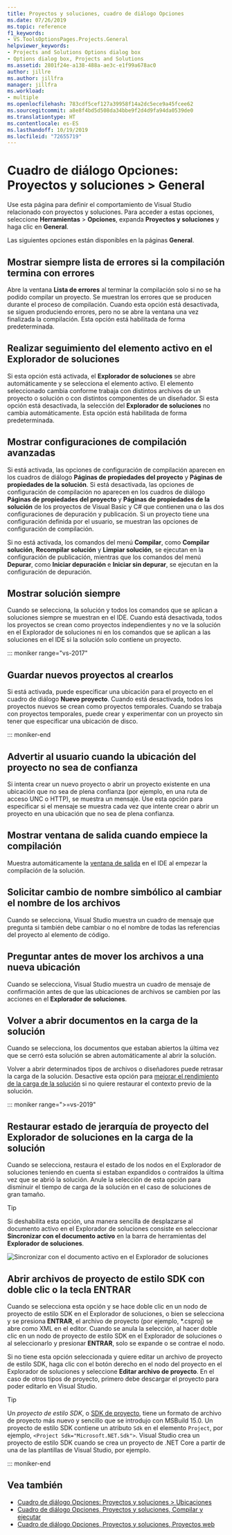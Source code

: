 ```yaml
---
title: Proyectos y soluciones, cuadro de diálogo Opciones
ms.date: 07/26/2019
ms.topic: reference
f1_keywords:
- VS.ToolsOptionsPages.Projects.General
helpviewer_keywords:
- Projects and Solutions Options dialog box
- Options dialog box, Projects and Solutions
ms.assetid: 2801f24e-a138-488a-ae3c-e1f99a678ac0
author: jillre
ms.author: jillfra
manager: jillfra
ms.workload:
- multiple
ms.openlocfilehash: 783cdf5cef127a39958f14a2dc5ece9a45fcee62
ms.sourcegitcommit: a8e8f4bd5d508da34bbe9f2d4d9fa94da0539de0
ms.translationtype: HT
ms.contentlocale: es-ES
ms.lasthandoff: 10/19/2019
ms.locfileid: "72655719"
---
```

# <a name="options-dialog-box-projects-and-solutions--general"></a>Cuadro de diálogo Opciones: Proyectos y soluciones \> General

Use esta página para definir el comportamiento de Visual Studio relacionado con proyectos y soluciones. Para acceder a estas opciones, seleccione **Herramientas** > **Opciones**, expanda **Proyectos y soluciones** y haga clic en **General**.

Las siguientes opciones están disponibles en la páginas **General**.

## <a name="always-show-error-list-if-build-finishes-with-errors"></a>Mostrar siempre lista de errores si la compilación termina con errores

Abre la ventana **Lista de errores** al terminar la compilación solo si no se ha podido compilar un proyecto. Se muestran los errores que se producen durante el proceso de compilación. Cuando esta opción está desactivada, se siguen produciendo errores, pero no se abre la ventana una vez finalizada la compilación. Esta opción está habilitada de forma predeterminada.

## <a name="track-active-item-in-solution-explorer"></a>Realizar seguimiento del elemento activo en el Explorador de soluciones

Si esta opción está activada, el **Explorador de soluciones** se abre automáticamente y se selecciona el elemento activo. El elemento seleccionado cambia conforme trabaja con distintos archivos de un proyecto o solución o con distintos componentes de un diseñador. Si esta opción está desactivada, la selección del **Explorador de soluciones** no cambia automáticamente. Esta opción está habilitada de forma predeterminada.

## <a name="show-advanced-build-configurations"></a>Mostrar configuraciones de compilación avanzadas

Si está activada, las opciones de configuración de compilación aparecen en los cuadros de diálogo **Páginas de propiedades del proyecto** y **Páginas de propiedades de la solución**. Si está desactivada, las opciones de configuración de compilación no aparecen en los cuadros de diálogo **Páginas de propiedades del proyecto** y **Páginas de propiedades de la solución** de los proyectos de Visual Basic y C# que contienen una o las dos configuraciones de depuración y publicación. Si un proyecto tiene una configuración definida por el usuario, se muestran las opciones de configuración de compilación.

Si no está activada, los comandos del menú **Compilar**, como **Compilar solución**, **Recompilar solución** y **Limpiar solución**, se ejecutan en la configuración de publicación, mientras que los comandos del menú **Depurar**, como **Iniciar depuración** e **Iniciar sin depurar**, se ejecutan en la configuración de depuración.

## <a name="always-show-solution"></a>Mostrar solución siempre

Cuando se selecciona, la solución y todos los comandos que se aplican a soluciones siempre se muestran en el IDE. Cuando está desactivada, todos los proyectos se crean como proyectos independientes y no ve la solución en el Explorador de soluciones ni en los comandos que se aplican a las soluciones en el IDE si la solución solo contiene un proyecto.

::: moniker range="vs-2017"

## <a name="save-new-projects-when-created"></a>Guardar nuevos proyectos al crearlos

Si está activada, puede especificar una ubicación para el proyecto en el cuadro de diálogo **Nuevo proyecto**. Cuando está desactivada, todos los proyectos nuevos se crean como proyectos temporales. Cuando se trabaja con proyectos temporales, puede crear y experimentar con un proyecto sin tener que especificar una ubicación de disco.

::: moniker-end

## <a name="warn-user-when-the-project-location-is-not-trusted"></a>Advertir al usuario cuando la ubicación del proyecto no sea de confianza

Si intenta crear un nuevo proyecto o abrir un proyecto existente en una ubicación que no sea de plena confianza (por ejemplo, en una ruta de acceso UNC o HTTP), se muestra un mensaje. Use esta opción para especificar si el mensaje se muestra cada vez que intente crear o abrir un proyecto en una ubicación que no sea de plena confianza.

## <a name="show-output-window-when-build-starts"></a>Mostrar ventana de salida cuando empiece la compilación

Muestra automáticamente la [ventana de salida](../../ide/reference/output-window.md) en el IDE al empezar la compilación de la solución.

## <a name="prompt-for-symbolic-renaming-when-renaming-files"></a>Solicitar cambio de nombre simbólico al cambiar el nombre de los archivos

Cuando se selecciona, Visual Studio muestra un cuadro de mensaje que pregunta si también debe cambiar o no el nombre de todas las referencias del proyecto al elemento de código.

## <a name="prompt-before-moving-files-to-a-new-location"></a>Preguntar antes de mover los archivos a una nueva ubicación

Cuando se selecciona, Visual Studio muestra un cuadro de mensaje de confirmación antes de que las ubicaciones de archivos se cambien por las acciones en el **Explorador de soluciones**.

## <a name="reopen-documents-on-solution-load"></a>Volver a abrir documentos en la carga de la solución

Cuando se selecciona, los documentos que estaban abiertos la última vez que se cerró esta solución se abren automáticamente al abrir la solución.

Volver a abrir determinados tipos de archivos o diseñadores puede retrasar la carga de la solución. Desactive esta opción para [mejorar el rendimiento de la carga de la solución](../../ide/visual-studio-performance-tips-and-tricks.md#disable-automatic-file-restore) si no quiere restaurar el contexto previo de la solución.

::: moniker range=">=vs-2019"

## <a name="restore-solution-explorer-project-hierarchy-state-on-solution-load"></a>Restaurar estado de jerarquía de proyecto del Explorador de soluciones en la carga de la solución

Cuando se selecciona, restaura el estado de los nodos en el Explorador de soluciones teniendo en cuenta si estaban expandidos o contraídos la última vez que se abrió la solución. Anule la selección de esta opción para disminuir el tiempo de carga de la solución en el caso de soluciones de gran tamaño.

> [!TIP]
> Si deshabilita esta opción, una manera sencilla de desplazarse al documento activo en el Explorador de soluciones consiste en seleccionar **Sincronizar con el documento activo** en la barra de herramientas del **Explorador de soluciones**.
>
> ![Sincronizar con el documento activo en el Explorador de soluciones](media/sync-active-document.png)

## <a name="open-sdk-style-project-files-with-double-click-or-the-enter-key"></a>Abrir archivos de proyecto de estilo SDK con doble clic o la tecla ENTRAR

Cuando se selecciona esta opción y se hace doble clic en un nodo de proyecto de estilo SDK en el Explorador de soluciones, o bien se selecciona y se presiona **ENTRAR**, el archivo de proyecto (por ejemplo, \*.csproj) se abre como XML en el editor. Cuando se anula la selección, al hacer doble clic en un nodo de proyecto de estilo SDK en el Explorador de soluciones o al seleccionarlo y presionar **ENTRAR**, solo se expande o se contrae el nodo.

Si no tiene esta opción seleccionada y quiere editar un archivo de proyecto de estilo SDK, haga clic con el botón derecho en el nodo del proyecto en el Explorador de soluciones y seleccione **Editar archivo de proyecto**. En el caso de otros tipos de proyecto, primero debe descargar el proyecto para poder editarlo en Visual Studio.

> [!TIP]
> Un *proyecto de estilo SDK*, o [SDK de proyecto](../../msbuild/how-to-use-project-sdk.md), tiene un formato de archivo de proyecto más nuevo y sencillo que se introdujo con MSBuild 15.0. Un proyecto de estilo SDK contiene un atributo `Sdk` en el elemento `Project`, por ejemplo, `<Project Sdk="Microsoft.NET.Sdk">`. Visual Studio crea un proyecto de estilo SDK cuando se crea un proyecto de .NET Core a partir de una de las plantillas de Visual Studio, por ejemplo.

::: moniker-end

## <a name="see-also"></a>Vea también

- [Cuadro de diálogo Opciones: Proyectos y soluciones \> Ubicaciones](projects-solutions-locations-options.md)
- [Cuadro de diálogo Opciones, Proyectos y soluciones, Compilar y ejecutar](../../ide/reference/options-dialog-box-projects-and-solutions-build-and-run.md)
- [Cuadro de diálogo Opciones, Proyectos y soluciones, Proyectos web](../../ide/reference/options-dialog-box-projects-and-solutions-web-projects.md)

